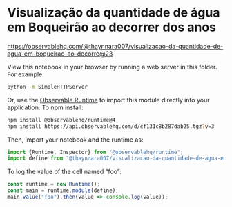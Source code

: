 # Visualização da quantidade de água em Boqueirão ao decorrer dos anos

https://observablehq.com/@thaynnara007/visualizacao-da-quantidade-de-agua-em-boqueirao-ao-decorre@23

View this notebook in your browser by running a web server in this folder. For
example:

~~~sh
python -m SimpleHTTPServer
~~~

Or, use the [Observable Runtime](https://github.com/observablehq/runtime) to
import this module directly into your application. To npm install:

~~~sh
npm install @observablehq/runtime@4
npm install https://api.observablehq.com/d/cf131c8b287dab25.tgz?v=3
~~~

Then, import your notebook and the runtime as:

~~~js
import {Runtime, Inspector} from "@observablehq/runtime";
import define from "@thaynnara007/visualizacao-da-quantidade-de-agua-em-boqueirao-ao-decorre";
~~~

To log the value of the cell named “foo”:

~~~js
const runtime = new Runtime();
const main = runtime.module(define);
main.value("foo").then(value => console.log(value));
~~~
